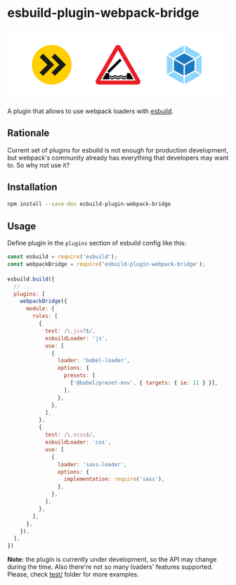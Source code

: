 # esbuild-plugin-webpack-bridge

<p align="center">
  <img src="image.svg" alt="Plugin image: esbuild logo, bridge road sign, webpack logo">
</p>

A plugin that allows to use webpack loaders with [esbuild](https://github.com/evanw/esbuild).


## Rationale

Current set of plugins for esbuild is not enough for production development, 
but webpack's community already has everything that developers may want to. So why not use it?


## Installation

```sh
npm install --save-dev esbuild-plugin-webpack-bridge
```

## Usage


Define plugin in the `plugins` section of esbuild config like this:

```js
const esbuild = require('esbuild');
const webpackBridge = require('esbuild-plugin-webpack-bridge');

esbuild.build({
  // ...
  plugins: [
    webpackBridge({
      module: {
        rules: [
          {
            test: /\.jsx?$/,
            esbuildLoader: 'js',
            use: [
              {
                loader: 'babel-loader',
                options: {
                  presets: [
                    ['@babel/preset-env', { targets: { ie: 11 } }],
                  ],
                },
              },
            ],
          },
          {
            test: /\.scss$/,
            esbuildLoader: 'css',
            use: [
              {
                loader: 'sass-loader',
                options: {
                  implementation: require('sass'),
                },
              },
            ],
          },
        ],
      },
    }),
  ],
})
```

**Note:** the plugin is currently under development, so the API may change during the time. Also there're not 
so many loaders' features supported. Please, check [test/](test) folder for more examples. 
